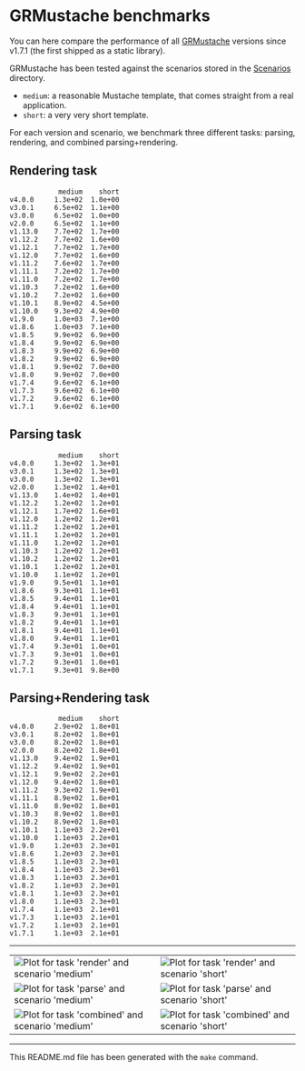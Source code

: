 # GRMustache benchmarks

You can here compare the performance of all [GRMustache](https://github.com/groue/GRMustache) versions since v1.7.1 (the first shipped as a static library).

GRMustache has been tested against the scenarios stored in the [Scenarios](GRMustacheBenchmark/tree/master/Scenarios) directory.

- `medium`: a reasonable Mustache template, that comes straight from a real application.
- `short`: a very very short template.

For each version and scenario, we benchmark three different tasks: parsing, rendering, and combined parsing+rendering.


## Rendering task

	            medium    short
	v4.0.0     1.3e+02  1.0e+00
	v3.0.1     6.5e+02  1.1e+00
	v3.0.0     6.5e+02  1.0e+00
	v2.0.0     6.5e+02  1.1e+00
	v1.13.0    7.7e+02  1.7e+00
	v1.12.2    7.7e+02  1.6e+00
	v1.12.1    7.7e+02  1.7e+00
	v1.12.0    7.7e+02  1.6e+00
	v1.11.2    7.6e+02  1.7e+00
	v1.11.1    7.2e+02  1.7e+00
	v1.11.0    7.2e+02  1.7e+00
	v1.10.3    7.2e+02  1.6e+00
	v1.10.2    7.2e+02  1.6e+00
	v1.10.1    8.9e+02  4.5e+00
	v1.10.0    9.3e+02  4.9e+00
	v1.9.0     1.0e+03  7.1e+00
	v1.8.6     1.0e+03  7.1e+00
	v1.8.5     9.9e+02  6.9e+00
	v1.8.4     9.9e+02  6.9e+00
	v1.8.3     9.9e+02  6.9e+00
	v1.8.2     9.9e+02  6.9e+00
	v1.8.1     9.9e+02  7.0e+00
	v1.8.0     9.9e+02  7.0e+00
	v1.7.4     9.6e+02  6.1e+00
	v1.7.3     9.6e+02  6.1e+00
	v1.7.2     9.6e+02  6.1e+00
	v1.7.1     9.6e+02  6.1e+00

## Parsing task

	            medium    short
	v4.0.0     1.3e+02  1.3e+01
	v3.0.1     1.3e+02  1.3e+01
	v3.0.0     1.3e+02  1.3e+01
	v2.0.0     1.3e+02  1.4e+01
	v1.13.0    1.4e+02  1.4e+01
	v1.12.2    1.2e+02  1.2e+01
	v1.12.1    1.7e+02  1.6e+01
	v1.12.0    1.2e+02  1.2e+01
	v1.11.2    1.2e+02  1.2e+01
	v1.11.1    1.2e+02  1.2e+01
	v1.11.0    1.2e+02  1.2e+01
	v1.10.3    1.2e+02  1.2e+01
	v1.10.2    1.2e+02  1.2e+01
	v1.10.1    1.2e+02  1.2e+01
	v1.10.0    1.1e+02  1.2e+01
	v1.9.0     9.5e+01  1.1e+01
	v1.8.6     9.3e+01  1.1e+01
	v1.8.5     9.4e+01  1.1e+01
	v1.8.4     9.4e+01  1.1e+01
	v1.8.3     9.3e+01  1.1e+01
	v1.8.2     9.4e+01  1.1e+01
	v1.8.1     9.4e+01  1.1e+01
	v1.8.0     9.4e+01  1.1e+01
	v1.7.4     9.3e+01  1.0e+01
	v1.7.3     9.3e+01  1.0e+01
	v1.7.2     9.3e+01  1.0e+01
	v1.7.1     9.3e+01  9.8e+00

## Parsing+Rendering task

	            medium    short
	v4.0.0     2.9e+02  1.8e+01
	v3.0.1     8.2e+02  1.8e+01
	v3.0.0     8.2e+02  1.8e+01
	v2.0.0     8.2e+02  1.8e+01
	v1.13.0    9.4e+02  1.9e+01
	v1.12.2    9.4e+02  1.9e+01
	v1.12.1    9.9e+02  2.2e+01
	v1.12.0    9.4e+02  1.8e+01
	v1.11.2    9.3e+02  1.9e+01
	v1.11.1    8.9e+02  1.8e+01
	v1.11.0    8.9e+02  1.8e+01
	v1.10.3    8.9e+02  1.8e+01
	v1.10.2    8.9e+02  1.8e+01
	v1.10.1    1.1e+03  2.2e+01
	v1.10.0    1.1e+03  2.2e+01
	v1.9.0     1.2e+03  2.3e+01
	v1.8.6     1.2e+03  2.3e+01
	v1.8.5     1.1e+03  2.3e+01
	v1.8.4     1.1e+03  2.3e+01
	v1.8.3     1.1e+03  2.3e+01
	v1.8.2     1.1e+03  2.3e+01
	v1.8.1     1.1e+03  2.3e+01
	v1.8.0     1.1e+03  2.3e+01
	v1.7.4     1.1e+03  2.1e+01
	v1.7.3     1.1e+03  2.1e+01
	v1.7.2     1.1e+03  2.1e+01
	v1.7.1     1.1e+03  2.1e+01

-----

<table border="0" cellspacing="0" cellpadding="0">
<tr>
<td>
<img src="/groue/GRMustacheBenchmark/raw/master/Plots/medium-render.png" alt="Plot for task 'render' and scenario 'medium'">
</td>
<td>
<img src="/groue/GRMustacheBenchmark/raw/master/Plots/short-render.png" alt="Plot for task 'render' and scenario 'short'">
</td>
</tr>
<tr>
<td>
<img src="/groue/GRMustacheBenchmark/raw/master/Plots/medium-parse.png" alt="Plot for task 'parse' and scenario 'medium'">
</td>
<td>
<img src="/groue/GRMustacheBenchmark/raw/master/Plots/short-parse.png" alt="Plot for task 'parse' and scenario 'short'">
</td>
</tr>
<tr>
<td>
<img src="/groue/GRMustacheBenchmark/raw/master/Plots/medium-combined.png" alt="Plot for task 'combined' and scenario 'medium'">
</td>
<td>
<img src="/groue/GRMustacheBenchmark/raw/master/Plots/short-combined.png" alt="Plot for task 'combined' and scenario 'short'">
</td>
</tr>
</table>

-----

This README.md file has been generated with the `make` command.

